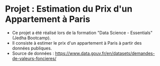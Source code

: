# Projet : Estimation du Prix d'un Appartement à Paris

* Ce projet a été réalisé lors de la formation "Data Science - Essentials" (Jedha Bootcamp).
* Il consiste à estimer le prix d'un appartement à Paris à partir des données publiques.
* Source de données : https://www.data.gouv.fr/en/datasets/demandes-de-valeurs-foncieres/
